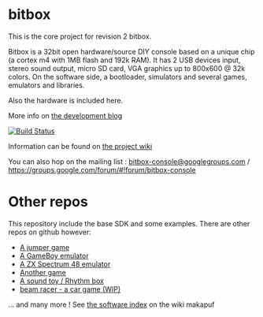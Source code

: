 bitbox
======

This is the core project for revision 2 bitbox.

Bitbox is a 32bit open hardware/source DIY console based on a unique chip (a cortex m4 with 1MB flash and 192k RAM).
It has 2 USB devices input, stereo sound output, micro SD card, VGA graphics up to 800x600 @ 32k colors. On the software side, a bootloader, simulators and several games, emulators and libraries.

Also the hardware is included here.

More info on [the development blog](http://bitboxconsole.blogspot.com)

[![Build Status](https://travis-ci.org/makapuf/bitbox.svg?branch=master)](https://travis-ci.org/makapuf/bitbox)

Information can be found on [the project wiki](https://github.com/makapuf/bitbox/wiki)

You can also hop on the mailing list : bitbox-console@googlegroups.com  / https://groups.google.com/forum/#!forum/bitbox-console

Other repos
=========

This repository include the base SDK and some examples. There are other repos on github however: 

 * [A jumper game](https://github.com/makapuf/bitbox-jump)
 * [A GameBoy emulator](https://github.com/makapuf/bitboy)
 * [A ZX Spectrum 48 emulator](https://github.com/makapuf/bitbox-spectrum)
 * [Another game](https://github.com/makapuf/bitbox-polar)
 * [A sound toy / Rhythm box](https://github.com/makapuf/beatblocks)
 * [beam racer - a car game (WIP)](https://github.com/pulkomandy/beamracer_btbx)
 
... and many more ! See [the software index](https://github.com/makapuf/bitbox/wiki/Software-Index) on the wiki
makapuf
